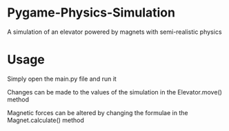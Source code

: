 # Pygame-Physics-Simulation
A simulation of an elevator powered by magnets with semi-realistic physics

# Usage
Simply open the main.py file and run it

Changes can be made to the values of the simulation in the Elevator.move() method

Magnetic forces can be altered by changing the formulae in the Magnet.calculate() method 

